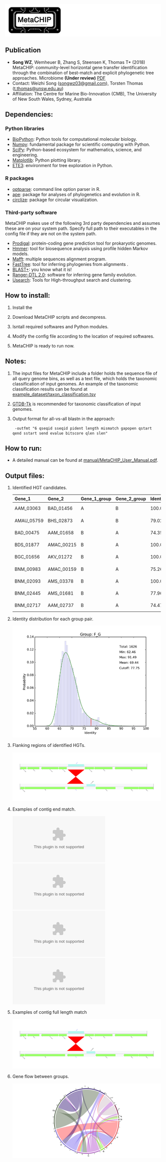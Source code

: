 ![logo](images/MetaCHIP_logo.jpg)


Publication
---

+ **Song WZ**, Wemheuer B, Zhang S, Steensen K, Thomas T* (2018) MetaCHIP: community-level horizontal gene transfer identification through the combination of best-match and explicit phylogenetic tree approaches. Microbiome **(Under review)** [PDF](https://songweizhi.github.io/assets/pdfs/Publication_2018_MetaCHIP_manuscript.pdf) 
+ Contact: Weizhi Song (songwz03@gmail.com), Torsten Thomas (t.thomas@unsw.edu.au)
+ Affiliation: The Centre for Marine Bio-Innovation (CMB), The University of New South Wales, Sydney, Australia


Dependencies:
---

### Python libraries
* [BioPython](https://github.com/biopython/biopython.github.io/): Python tools for computational molecular biology.
* [Numpy](http://www.numpy.org): fundamental package for scientific computing with Python.
* [SciPy](https://www.scipy.org): Python-based ecosystem for mathematics, science, and engineering.
* [Matplotlib](http://matplotlib.org): Python plotting library.
* [ETE3](http://etetoolkit.org): environment for tree exploration in Python.

### R packages
* [optparse](https://cran.r-project.org/web/packages/optparse/index.html): command line option parser in R.
* [ape](https://cran.r-project.org/web/packages/ape/index.html): package for analyses of phylogenetics and evolution in R.
* [circlize](https://cran.r-project.org/web/packages/circlize/index.html): package for circular visualization.

### Third-party software
MetaCHIP makes use of the following 3rd party dependencies and assumes these are on your system path. Specify full path 
to their executables in the config file if they are not on the system path.  
* [Prodigal](https://github.com/hyattpd/Prodigal): protein-coding gene prediction tool for prokaryotic genomes.
* [Hmmer](http://hmmer.org): tool for biosequence analysis using profile hidden Markov models.
* [Mafft](https://mafft.cbrc.jp/alignment/software/): multiple sequences alignment program.
* [FastTree](http://www.microbesonline.org/fasttree/): tool for inferring phylogenies from alignments .
* [BLAST+](https://blast.ncbi.nlm.nih.gov/Blast.cgi?PAGE_TYPE=BlastDocs&DOC_TYPE=Download): you know what it is!
* [Ranger-DTL 2.0](https://compbio.engr.uconn.edu/software/RANGER-DTL/): software for inferring gene family evolution.
* [Usearch](https://www.drive5.com/usearch/): Tools for High-throughput search and clustering.

How to install:
---
1. Install the 


1. Download MetaCHIP scripts and decompress.
1. Isntall required softwares and Python modules.
1. Modify the config file according to the location of required softwares.
1. MetaCHIP is ready to run now.


Notes:
---
1. The input files for MetaCHIP include a folder holds the sequence file of all query genome bins, as well as a text file, 
which holds the taxonomic classification of input genomes. An example of the taxonomic classification results can be found 
at [example_dataset/taxon_classification.tsv](https://github.com/songweizhi/MetaCHIP/blob/master/example_dataset/taxon_classification.tsv)
1. [GTDB-Tk](https://github.com/Ecogenomics/GTDBTk) is recommended for taxonomic classification of input genomes.
1. Output format for all-vs-all blastn in the approach: 
        
        -outfmt "6 qseqid sseqid pident length mismatch gapopen qstart qend sstart send evalue bitscore qlen slen"


How to run:
---
+ A detailed manual can be found at [manual/MetaCHIP_User_Manual.pdf](https://github.com/songweizhi/MetaCHIP/blob/master/manual/MetaCHIP_User_Manual.pdf).


Output files:
---

1. Identified HGT candidates.

    |Gene_1|Gene_2|Gene_1_group|Gene_2_group|Identity|end_match|full_length_match|Direction|
    |---|---|---|---|---|---|---|---|
    |AAM_03063|BAD_01456|A|B|100.0|no|no|AAM<-BAD|
    |AMAU_05759|BHS_02873|A|B|79.02|yes|no|AMAU<-BHS|
    |BAD_00475|AAM_01658|B|A|74.354|no|no|BAD<-AAM|
    |BDS_01877|AMAC_00215|B|A|100.0|no|yes|BDS<-AMAC|
    |BGC_01656|AKV_01272|B|A|100.0|no|no|BGC<-AKV|
    |BNM_00983|AMAC_00159|B|A|75.269|no|no|BNM<-AMAC|
    |BNM_02093|AMS_03378|B|A|100.0|yes|no|BNM<-AMS|
    |BNM_02445|AMS_01681|B|A|77.961|no|yes|BNM<-AMS|
    |BNM_02717|AAM_02737|B|A|74.47|no|no|BNM<-AAM|

1. Identity distribution for each group pair.

    ![identity_distribution](images/identity_distribution.png)

1. Flanking regions of identified HGTs.

    ![flanking_regions](images/flanking_regions.jpg)
    
1. Examples of contig end match.

    ![end_match_1](images/end_match_1.eps)
    ![end_match_2](images/end_match_2.eps)
    ![end_match_3](images/end_match_3.eps)
    ![end_match_4](images/end_match_4.eps)
    
1. Examples of contig full length match

    ![flanking_regions](images/flanking_regions.jpg)

1. Gene flow between groups.

    ![Gene_flow](images/Gene_flow.jpg)
